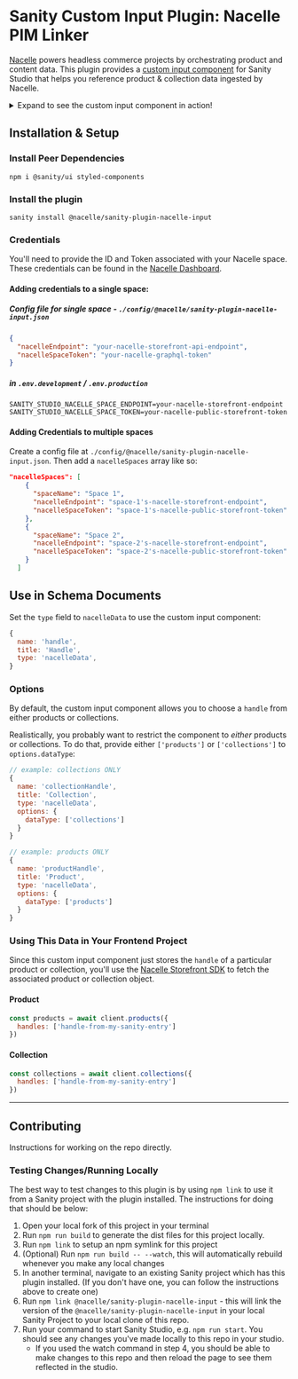 # Sanity Custom Input Plugin: Nacelle PIM Linker

[Nacelle](https://nacelle.com/docs) powers headless commerce projects by orchestrating product and content data. This plugin provides a [custom input component](https://www.sanity.io/docs/custom-input-widgets) for Sanity Studio that helps you reference product & collection data ingested by Nacelle.

<details>
  <summary>Expand to see the custom input component in action!</summary>
  <img src="https://user-images.githubusercontent.com/5732000/105260780-65532a00-5b5c-11eb-9cc5-c5f8bddb89b4.gif" alt="The Nacelle PIM Linker component is used in Sanity Studio to select products stored in Nacelle's indices">
</details>

## Installation & Setup

### Install Peer Dependencies

`npm i @sanity/ui styled-components`

### Install the plugin

`sanity install @nacelle/sanity-plugin-nacelle-input`

### Credentials

You'll need to provide the ID and Token associated with your Nacelle space. These credentials can be found in the [Nacelle Dashboard](https://dashboard.nacelle.com).

#### Adding credentials to a single space:

##### Config file for single space - `./config/@nacelle/sanity-plugin-nacelle-input.json`

```json
{
  "nacelleEndpoint": "your-nacelle-storefront-api-endpoint",
  "nacelleSpaceToken": "your-nacelle-graphql-token"
}
```

##### in `.env.development` / `.env.production`

```
SANITY_STUDIO_NACELLE_SPACE_ENDPOINT=your-nacelle-storefront-endpoint
SANITY_STUDIO_NACELLE_SPACE_TOKEN=your-nacelle-public-storefront-token
```

#### Adding Credentials to multiple spaces

Create a config file at `./config/@nacelle/sanity-plugin-nacelle-input.json`. Then add a `nacelleSpaces` array like so:

```json
"nacelleSpaces": [
    {
      "spaceName": "Space 1",
      "nacelleEndpoint": "space-1's-nacelle-storefront-endpoint",
      "nacelleSpaceToken": "space-1's-nacelle-public-storefront-token"
    },
    {
      "spaceName": "Space 2",
      "nacelleEndpoint": "space-2's-nacelle-storefront-endpoint",
      "nacelleSpaceToken": "space-2's-nacelle-public-storefront-token"
    }
  ]
```

## Use in Schema Documents

Set the `type` field to `nacelleData` to use the custom input component:

```js
{
  name: 'handle',
  title: 'Handle',
  type: 'nacelleData',
}
```

### Options

By default, the custom input component allows you to choose a `handle` from either products or collections.

Realistically, you probably want to restrict the component to _either_ products or collections. To do that, provide either `['products']` or `['collections']` to `options.dataType`:

```js
// example: collections ONLY
{
  name: 'collectionHandle',
  title: 'Collection',
  type: 'nacelleData',
  options: {
    dataType: ['collections']
  }
}
```

```js
// example: products ONLY
{
  name: 'productHandle',
  title: 'Product',
  type: 'nacelleData',
  options: {
    dataType: ['products']
  }
}
```

### Using This Data in Your Frontend Project

Since this custom input component just stores the `handle` of a particular product or collection, you'll use the [Nacelle Storefront SDK](https://nacelle.com/docs/querying-data/storefront-sdk?nacelle=v2&storefrontSdk=1.0.3) to fetch the associated product or collection object.

#### Product

```js
const products = await client.products({
  handles: ['handle-from-my-sanity-entry']
})
```

#### Collection

```js
const collections = await client.collections({
  handles: ['handle-from-my-sanity-entry']
})
```

---

## Contributing

Instructions for working on the repo directly.

### Testing Changes/Running Locally

The best way to test changes to this plugin is by using `npm link` to use it from a Sanity project with the plugin installed. The instructions for doing that should be below:

1. Open your local fork of this project in your terminal
2. Run `npm run build` to generate the dist files for this project locally.
3. Run `npm link` to setup an npm symlink for this project
4. (Optional) Run `npm run build -- --watch`, this will automatically rebuild whenever you make any local changes
5. In another terminal, navigate to an existing Sanity project which has this plugin installed. (If you don't have one, you can follow the instructions above to create one)
6. Run `npm link @nacelle/sanity-plugin-nacelle-input` - this will link the version of the `@nacelle/sanity-plugin-nacelle-input` in your local Sanity Project to your local clone of this repo.
7. Run your command to start Sanity Studio, e.g. `npm run start`. You should see any changes you've made locally to this repo in your studio.
   - If you used the watch command in step 4, you should be able to make changes to this repo and then reload the page to see them reflected in the studio.
